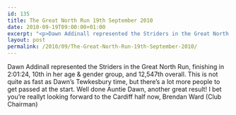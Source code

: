 ```yaml
---
id: 135
title: The Great North Run 19th September 2010
date: 2010-09-19T09:00:00+01:00
excerpt: "<p>Dawn Addinall represented the Striders in the Great North Run, finishing in 2:01:24, 10th in her age &amp; gender group, and 12,547th overall. This is not quite as fast as Dawn's Tewkesbury time, but there's a lot more people to get passed at the start. Well done Auntie Dawn, another great result! I bet you're reallyt looking forward to the Cardiff half now, Brendan Ward (Club Chairman)</p>"
layout: post
permalink: /2010/09/The-Great-North-Run-19th-September-2010/
---
```

Dawn Addinall represented the Striders in the Great North Run, finishing in 2:01:24, 10th in her age & gender group, and 12,547th overall. This is not quite as fast as Dawn&#8217;s Tewkesbury time, but there&#8217;s a lot more people to get passed at the start. Well done Auntie Dawn, another great result! I bet you&#8217;re reallyt looking forward to the Cardiff half now, Brendan Ward (Club Chairman)